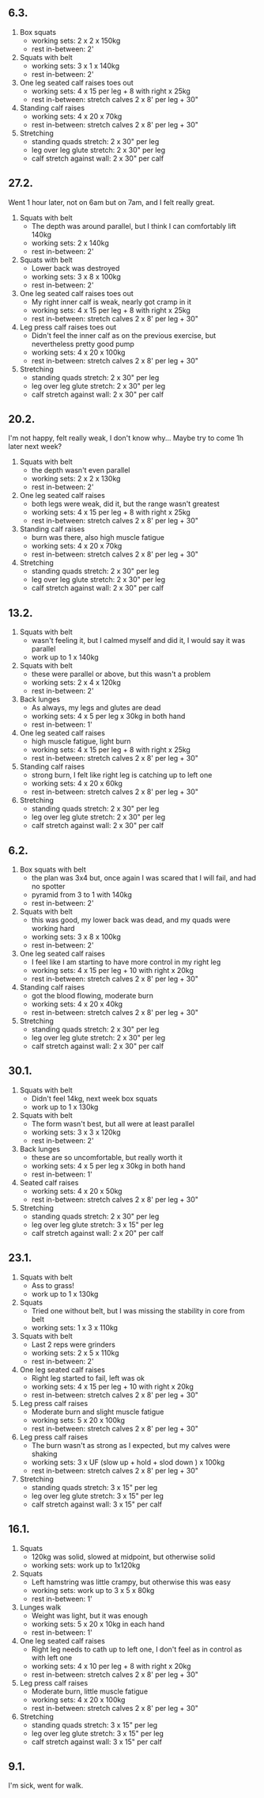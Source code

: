## 6.3.

1. Box squats
   - working sets: 2 x 2 x 150kg
   - rest in-between: 2'
2. Squats with belt
   - working sets: 3 x 1 x 140kg
   - rest in-between: 2'
3. One leg seated calf raises toes out
   - working sets: 4 x 15 per leg + 8 with right x 25kg
   - rest in-between: stretch calves 2 x 8' per leg + 30"
4. Standing calf raises
   - working sets: 4 x 20 x 70kg
   - rest in-between: stretch calves 2 x 8' per leg + 30"
5. Stretching
   - standing quads stretch: 2 x 30" per leg
   - leg over leg glute stretch: 2 x 30" per leg
   - calf stretch against wall: 2 x 30" per calf

## 27.2.

Went 1 hour later, not on 6am but on 7am, and I felt really great.

1. Squats with belt
   - The depth was around parallel, but I think I can comfortably lift 140kg
   - working sets: 2 x 140kg
   - rest in-between: 2'
2. Squats with belt
   - Lower back was destroyed
   - working sets: 3 x 8 x 100kg
   - rest in-between: 2'
3. One leg seated calf raises toes out
   - My right inner calf is weak, nearly got cramp in it
   - working sets: 4 x 15 per leg + 8 with right x 25kg
   - rest in-between: stretch calves 2 x 8' per leg + 30"
4. Leg press calf raises toes out
   - Didn't feel the inner calf as on the previous exercise, but nevertheless pretty good pump
   - working sets: 4 x 20 x 100kg
   - rest in-between: stretch calves 2 x 8' per leg + 30"
5. Stretching
   - standing quads stretch: 2 x 30" per leg
   - leg over leg glute stretch: 2 x 30" per leg
   - calf stretch against wall: 2 x 30" per calf

## 20.2.

I'm not happy, felt really weak, I don't know why... Maybe try to come 1h later
next week?

1. Squats with belt
   - the depth wasn't even parallel
   - working sets: 2 x 2 x 130kg
   - rest in-between: 2'
2. One leg seated calf raises
   - both legs were weak, did it, but the range wasn't greatest
   - working sets: 4 x 15 per leg + 8 with right x 25kg
   - rest in-between: stretch calves 2 x 8' per leg + 30"
3. Standing calf raises
   - burn was there, also high muscle fatigue
   - working sets: 4 x 20 x 70kg
   - rest in-between: stretch calves 2 x 8' per leg + 30"
4. Stretching
   - standing quads stretch: 2 x 30" per leg
   - leg over leg glute stretch: 2 x 30" per leg
   - calf stretch against wall: 2 x 30" per calf

## 13.2.

1. Squats with belt
   - wasn't feeling it, but I calmed myself and did it, I would say it was parallel
   - work up to 1 x 140kg
2. Squats with belt
   - these were parallel or above, but this wasn't a problem
   - working sets: 2 x 4 x 120kg
   - rest in-between: 2'
3. Back lunges
   - As always, my legs and glutes are dead
   - working sets: 4 x 5 per leg x 30kg in both hand
   - rest in-between: 1'
4. One leg seated calf raises
   - high muscle fatigue, light burn
   - working sets: 4 x 15 per leg + 8 with right x 25kg
   - rest in-between: stretch calves 2 x 8' per leg + 30"
5. Standing calf raises
   - strong burn, I felt like right leg is catching up to left one
   - working sets: 4 x 20 x 60kg
   - rest in-between: stretch calves 2 x 8' per leg + 30"
6. Stretching
   - standing quads stretch: 2 x 30" per leg
   - leg over leg glute stretch: 2 x 30" per leg
   - calf stretch against wall: 2 x 30" per calf

## 6.2.

1. Box squats with belt
   - the plan was 3x4 but, once again I was scared that I will fail, and had no spotter
   - pyramid from 3 to 1 with 140kg
   - rest in-between: 2'
2. Squats with belt
   - this was good, my lower back was dead, and my quads were working hard
   - working sets: 3 x 8 x 100kg
   - rest in-between: 2'
3. One leg seated calf raises
   - I feel like I am starting to have more control in my right leg
   - working sets: 4 x 15 per leg + 10 with right x 20kg
   - rest in-between: stretch calves 2 x 8' per leg + 30"
4. Standing calf raises
   - got the blood flowing, moderate burn
   - working sets: 4 x 20 x 40kg
   - rest in-between: stretch calves 2 x 8' per leg + 30"
5. Stretching
   - standing quads stretch: 2 x 30" per leg
   - leg over leg glute stretch: 2 x 30" per leg
   - calf stretch against wall: 2 x 30" per calf

## 30.1.

1. Squats with belt
   - Didn't feel 14kg, next week box squats
   - work up to 1 x 130kg
2. Squats with belt
   - The form wasn't best, but all were at least parallel
   - working sets: 3 x 3 x 120kg
   - rest in-between: 2'
3. Back lunges
   - these are so uncomfortable, but really worth it
   - working sets: 4 x 5 per leg x 30kg in both hand
   - rest in-between: 1'
4. Seated calf raises
   - working sets: 4 x 20 x 50kg
   - rest in-between: stretch calves 2 x 8' per leg + 30"
5. Stretching
   - standing quads stretch: 2 x 30" per leg
   - leg over leg glute stretch: 3 x 15" per leg
   - calf stretch against wall: 2 x 20" per calf

## 23.1.

1. Squats with belt
   - Ass to grass!
   - work up to 1 x 130kg
2. Squats
   - Tried one without belt, but I was missing the stability in core from belt
   - working sets: 1 x 3 x 110kg
3. Squats with belt
   - Last 2 reps were grinders
   - working sets: 2 x 5 x 110kg
   - rest in-between: 2'
4. One leg seated calf raises
   - Right leg started to fail, left was ok
   - working sets: 4 x 15 per leg + 10 with right x 20kg
   - rest in-between: stretch calves 2 x 8' per leg + 30"
5. Leg press calf raises
   - Moderate burn and slight muscle fatigue
   - working sets: 5 x 20 x 100kg
   - rest in-between: stretch calves 2 x 8' per leg + 30"
6. Leg press calf raises
   - The burn wasn't as strong as I expected, but my calves were shaking
   - working sets: 3 x UF (slow up + hold + slod down ) x 100kg
   - rest in-between: stretch calves 2 x 8' per leg + 30"
7. Stretching
   - standing quads stretch: 3 x 15" per leg
   - leg over leg glute stretch: 3 x 15" per leg
   - calf stretch against wall: 3 x 15" per calf

## 16.1.

1. Squats
   - 120kg was solid, slowed at midpoint, but otherwise solid
   - working sets: work up to 1x120kg
2. Squats
   - Left hamstring was little crampy, but otherwise this was easy
   - working sets: work up to 3 x 5 x 80kg
   - rest in-between: 1'
3. Lunges walk
   - Weight was light, but it was enough
   - working sets: 5 x 20 x 10kg in each hand
   - rest in-between: 1'
4. One leg seated calf raises
   - Right leg needs to cath up to left one, I don't feel as in control as with left one
   - working sets: 4 x 10 per leg + 8 with right x 20kg
   - rest in-between: stretch calves 2 x 8' per leg + 30"
5. Leg press calf raises
   - Moderate burn, little muscle fatigue
   - working sets: 4 x 20 x 100kg
   - rest in-between: stretch calves 2 x 8' per leg + 30"
6. Stretching
   - standing quads stretch: 3 x 15" per leg
   - leg over leg glute stretch: 3 x 15" per leg
   - calf stretch against wall: 3 x 15" per calf

## 9.1.

I'm sick, went for walk.

